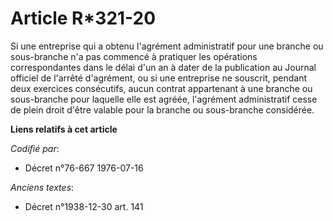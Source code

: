 # Article R*321-20

Si une entreprise qui a obtenu l'agrément administratif pour une branche ou sous-branche n'a pas commencé à pratiquer les
opérations correspondantes dans le délai d'un an à dater de la publication au Journal officiel de l'arrêté d'agrément, ou si
une entreprise ne souscrit, pendant deux exercices consécutifs, aucun contrat appartenant à une branche ou sous-branche pour
laquelle elle est agréée, l'agrément administratif cesse de plein droit d'être valable pour la branche ou sous-branche
considérée.

**Liens relatifs à cet article**

_Codifié par_:

  - Décret n°76-667 1976-07-16

_Anciens textes_:

  - Décret n°1938-12-30 art. 141

